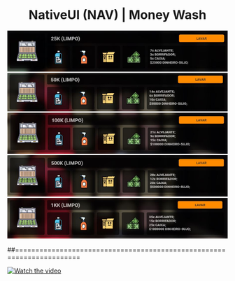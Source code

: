 <!DOCTYPE html>
<html lang="en">
<head>
<meta charset="UTF-8">
<meta name="viewport" content="width=device-width, initial-scale=1.0">
<meta http-equiv="X-UA-Compatible" content="ie=edge">
<meta name="Description" content="Enter your description here"/>
<link rel="stylesheet" href="https://cdnjs.cloudflare.com/ajax/libs/twitter-bootstrap/4.5.0/css/bootstrap.min.css">
<link rel="stylesheet" href="https://cdnjs.cloudflare.com/ajax/libs/font-awesome/5.14.0/css/all.min.css">
<link rel="stylesheet" href="assets/css/style.css">

</head>
<body>
 
  <div id="teste" class="d-flex justify-content-center">
   
   <center><h1>NativeUI (NAV) | Money Wash</h1></center>
   <center><img  src="github-assets/image-25wash.png"></img></center>
   <center><img  src="github-assets/image-50wash.png"></img></center>
   <center><img  src="github-assets/image-100wash.png"></img></center>
   <center><img  src="github-assets/image-500wash.png"></img></center>
   <center><img  src="github-assets/image-1000wash.png"></img></center>
   
   ##======================================================================
   
   [![Watch the video](https://imgur.com/undefined.png)](https://www.youtube.com/watch?v=k50gWAs_ZVI)
    
  </div>
  
</body>
</html>

